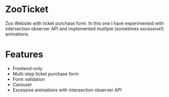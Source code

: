 # ZooTicket
Zoo Website with ticket purchase form. In this one I have experimented with intersection observer API and implemented multiple (sometimes excessive!) animations.
# Features
- Frontend-only
- Multi-step ticket purchase form
- Form validation
- Carousel
- Excessive animations with intersection observer API

